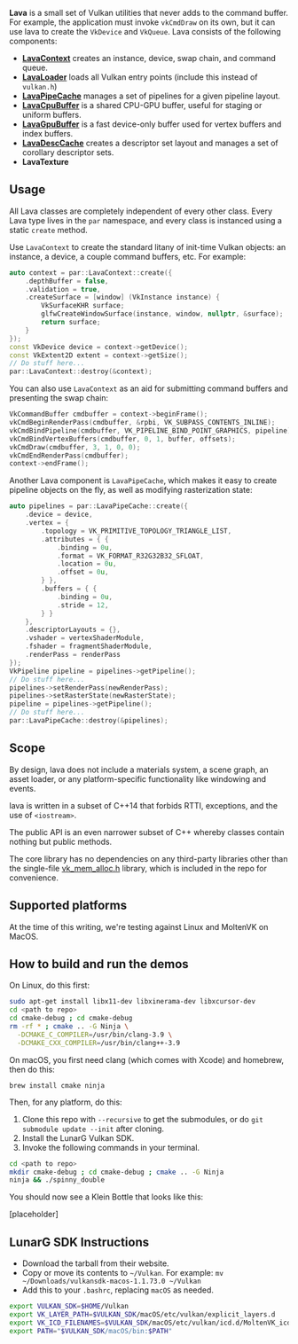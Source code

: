 
**Lava** is a small set of Vulkan utilities that never adds to the command buffer. For example,
the application must invoke `vkCmdDraw` on its own, but it can use lava to create the
`VkDevice` and `VkQueue`. Lava consists of the following components:

- [**LavaContext**](include/par/LavaContext.h)
  creates an instance, device, swap chain, and command queue.
- [**LavaLoader**](include/par/LavaLoader.h)
  loads all Vulkan entry points (include this instead of `vulkan.h`)
- [**LavaPipeCache**](include/par/LavaPipeCache.h)
  manages a set of pipelines for a given pipeline layout.
- [**LavaCpuBuffer**](include/par/LavaCpuBuffer.h)
  is a shared CPU-GPU buffer, useful for staging or uniform buffers.
- [**LavaGpuBuffer**](include/par/LavaGpuBuffer.h)
  is a fast device-only buffer used for vertex buffers and index buffers.
- [**LavaDescCache**](include/par/LavaDescCache.h)
  creates a descriptor set layout and manages a set of corollary descriptor sets.
- **LavaTexture**

## Usage

All Lava classes are completely independent of every other class. Every Lava type lives in the `par`
namespace, and every class is instanced using a static `create` method.
 
Use `LavaContext` to create the standard litany of init-time Vulkan objects: an instance, a device,
a couple command buffers, etc.  For example:

```cpp
auto context = par::LavaContext::create({
    .depthBuffer = false,
    .validation = true,
    .createSurface = [window] (VkInstance instance) {
        VkSurfaceKHR surface;
        glfwCreateWindowSurface(instance, window, nullptr, &surface);
        return surface;
    }
});
const VkDevice device = context->getDevice();
const VkExtent2D extent = context->getSize();
// Do stuff here...
par::LavaContext::destroy(&context);
```

You can also use `LavaContext` as an aid for submitting command buffers and presenting the swap
chain:

```cpp
VkCommandBuffer cmdbuffer = context->beginFrame();
vkCmdBeginRenderPass(cmdbuffer, &rpbi, VK_SUBPASS_CONTENTS_INLINE);
vkCmdBindPipeline(cmdbuffer, VK_PIPELINE_BIND_POINT_GRAPHICS, pipeline);
vkCmdBindVertexBuffers(cmdbuffer, 0, 1, buffer, offsets);
vkCmdDraw(cmdbuffer, 3, 1, 0, 0);
vkCmdEndRenderPass(cmdbuffer);
context->endFrame();
```

Another Lava component is `LavaPipeCache`, which makes it easy to create pipeline objects on the
fly, as well as modifying rasterization state:

```cpp
auto pipelines = par::LavaPipeCache::create({
    .device = device,
    .vertex = {
        .topology = VK_PRIMITIVE_TOPOLOGY_TRIANGLE_LIST,
        .attributes = { {
            .binding = 0u,
            .format = VK_FORMAT_R32G32B32_SFLOAT,
            .location = 0u,
            .offset = 0u,
        } },
        .buffers = { {
            .binding = 0u,
            .stride = 12,
        } }
    },
    .descriptorLayouts = {},
    .vshader = vertexShaderModule,
    .fshader = fragmentShaderModule,
    .renderPass = renderPass
});
VkPipeline pipeline = pipelines->getPipeline();
// Do stuff here...
pipelines->setRenderPass(newRenderPass);
pipelines->setRasterState(newRasterState);
pipeline = pipelines->getPipeline();
// Do stuff here...
par::LavaPipeCache::destroy(&pipelines);
```

## Scope

By design, lava does not include a materials system, a scene graph, an asset loader, or any
platform-specific functionality like windowing and events.

lava is written in a subset of C++14 that forbids RTTI, exceptions, and the use
of `<iostream>`.

The public API is an even narrower subset of C++ whereby classes contain nothing but public methods.

The core library has no dependencies on any third-party libraries other than the single-file
[vk_mem_alloc.h](src/vk_mem_alloc.h) library, which is included in the repo for convenience.

## Supported platforms

At the time of this writing, we're testing against Linux and MoltenVK on MacOS.

## How to build and run the demos

On Linux, do this first:

```bash
sudo apt-get install libx11-dev libxinerama-dev libxcursor-dev
cd <path to repo>
cd cmake-debug ; cd cmake-debug
rm -rf * ; cmake .. -G Ninja \
  -DCMAKE_C_COMPILER=/usr/bin/clang-3.9 \
  -DCMAKE_CXX_COMPILER=/usr/bin/clang++-3.9
```

On macOS, you first need clang (which comes with Xcode) and homebrew, then do this:

```
brew install cmake ninja
```

Then, for any platform, do this:

1. Clone this repo with `--recursive` to get the submodules, or do `git submodule update --init` after cloning.
1. Install the LunarG Vulkan SDK.
1. Invoke the following commands in your terminal.

```bash
cd <path to repo>
mkdir cmake-debug ; cd cmake-debug ; cmake .. -G Ninja
ninja && ./spinny_double
```

You should now see a Klein Bottle that looks like this:

[placeholder]

## LunarG SDK Instructions

* Download the tarball from their website.
* Copy or move its contents to `~/Vulkan`.  For example:
    `mv ~/Downloads/vulkansdk-macos-1.1.73.0 ~/Vulkan`
* Add this to your `.bashrc`, replacing `macOS` as needed.

```bash
export VULKAN_SDK=$HOME/Vulkan
export VK_LAYER_PATH=$VULKAN_SDK/macOS/etc/vulkan/explicit_layers.d
export VK_ICD_FILENAMES=$VULKAN_SDK/macOS/etc/vulkan/icd.d/MoltenVK_icd.json
export PATH="$VULKAN_SDK/macOS/bin:$PATH"
```
